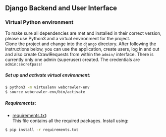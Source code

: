 ## Django Backend and User Interface

### Virtual Python environment
To make sure all dependencies are met and installed in their correct version, please use Python3 and a virtual environment for the project.<br>
Clone the project and change into the `django` directory. After following the instructions below, you can use the application, create users,
log in and out and also create CrawlRequests from within the `admin/` interface. There is currently only one admin (superuser) created. The credentials are `admin:secretpass!`

##### Set up and activate virtual environment:
```sh
$ python3 -m virtualenv webcrawler-env
$ source webcrawler-env/bin/activate
```

##### Requirements:
- [requirements.txt](requirements.txt):<br>
This file contains all the required packages. Install using:
```sh
$ pip install -r requirements.txt
```
